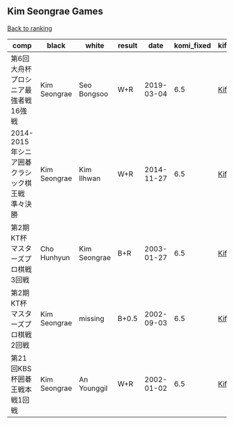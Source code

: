 ## Kim Seongrae Games

[Back to ranking](index.md)




| **comp** | **black** | **white** | **result** | **date** | **komi_fixed** | **kifu** | 
| --- | --- | --- | --- | --- | --- | --- |
| 第6回大舟杯プロシニア最強者戦16強戦 | Kim Seongrae | Seo Bongsoo | W+R | 2019-03-04 | 6.5 | [Kifu](https://kifudepot.net/kifucontents.php?id=zon44V2Q7anv74As6v1XLQ%3D%3D) | 
| 2014-2015年シニア囲碁クラシック棋王戦準々決勝 | Kim Seongrae | Kim Ilhwan | W+R | 2014-11-27 | 6.5 | [Kifu](https://kifudepot.net/kifucontents.php?id=U%2BRD6pZV4vp2RFLnGQg4%2Bg%3D%3D) | 
| 第2期KT杯マスターズプロ棋戦3回戦 | Cho Hunhyun | Kim Seongrae | B+R | 2003-01-27 | 6.5 | [Kifu](https://kifudepot.net/kifucontents.php?id=jBYG7qA24kW5b0srjBpaeg%3D%3D) | 
| 第2期KT杯マスターズプロ棋戦2回戦 | Kim Seongrae | missing | B+0.5 | 2002-09-03 | 6.5 | [Kifu](https://kifudepot.net/kifucontents.php?id=Ty%2BEarfv1id%2FxLXpvD0FBw%3D%3D) | 
| 第21回KBS杯囲碁王戦本戦1回戦 | Kim Seongrae | An Younggil | W+R | 2002-01-02 | 6.5 | [Kifu](https://kifudepot.net/kifucontents.php?id=FbWTXVWE4O70YvlH9OIxsg%3D%3D) |




